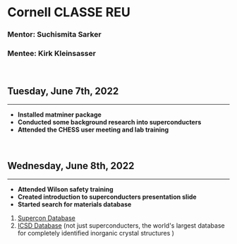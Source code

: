 # **Cornell CLASSE REU**
### Mentor: Suchismita Sarker
### Mentee: Kirk Kleinsasser

<br> 

## Tuesday, June 7th, 2022
---
* **Installed matminer package**
* **Conducted some background research into superconducters**
* **Attended the CHESS user meeting and lab training**

<br> 

## Wednesday, June 8th, 2022
---
* **Attended Wilson safety training**
* **Created introduction to superconducters presentation slide**
* **Started search for materials database**
1. [Supercon Database](https://en.iric.imet-db.ru/DBinfo.asp?idd=51)
2. [ICSD Database](https://icsd.products.fiz-karlsruhe.de/) (not just superconducters, the world's largest database for completely identified inorganic crystal structures )